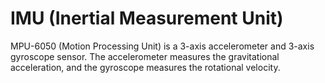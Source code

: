 # IMU (Inertial Measurement Unit)

MPU-6050 (Motion Processing Unit) is a 3-axis accelerometer and 3-axis gyroscope sensor. The accelerometer measures the gravitational acceleration, and the gyroscope measures the rotational velocity.
